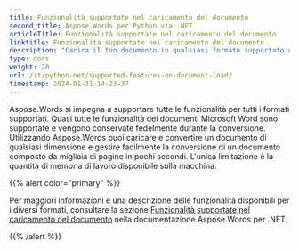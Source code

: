 ```yaml
---
title: Funzionalità supportate nel caricamento del documento
second_title: Aspose.Words per Python via .NET
articleTitle: Funzionalità supportate nel caricamento del documento
linktitle: Funzionalità supportate nel caricamento del documento
description: "Carica il tuo documento in qualsiasi formato supportato utilizzando Python. Importa e converti un documento di qualsiasi dimensione."
type: docs
weight: 20
url: /it/python-net/supported-features-on-document-load/
timestamp: 2024-01-31-14-23-37
---
```


Aspose.Words si impegna a supportare tutte le funzionalità per tutti i formati supportati. Quasi tutte le funzionalità dei documenti Microsoft Word sono supportate e vengono conservate fedelmente durante la conversione. Utilizzando Aspose.Words puoi caricare e convertire un documento di qualsiasi dimensione e gestire facilmente la conversione di un documento composto da migliaia di pagine in pochi secondi. L'unica limitazione è la quantità di memoria di lavoro disponibile sulla macchina.

{{% alert color="primary" %}}

Per maggiori informazioni e una descrizione delle funzionalità disponibili per i diversi formati, consultare la sezione [Funzionalità supportate nel caricamento del documento](/words/it/net/supported-features-on-document-load/) nella documentazione Aspose.Words per .NET.

{{% /alert %}}
